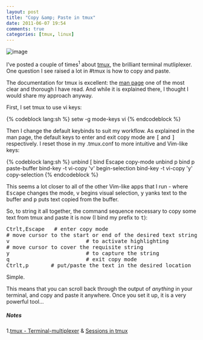 ```yaml
---
layout: post
title: "Copy &amp; Paste in tmux"
date: 2011-06-07 19:54
comments: true
categories: [tmux, linux]
---
```

![image](http://dl.dropbox.com/u/261312/Blog-images/tmux-copy.png)

I’ve posted a couple of times<sup>1</sup> about
[tmux](http://tmux.sourceforge.net/ "tmux homepage"), the brilliant
terminal mutliplexer. One question I see raised a lot in \#tmux is how
to copy and paste.

The documentation for tmux is excellent: the 
[man page](http://www.openbsd.org/cgi-bin/man.cgi?query=tmux&sektion=1 "BSD man page: tmux")
one of the most clear and thorough I have read. And while it is
explained there, I thought I would share my approach anyway.

First, I set tmux to use vi keys:

{% codeblock lang:sh %}
setw -g mode-keys vi
{% endcodeblock %}

Then I change the default keybinds to suit my workflow. As explained in
the man page, the default keys to enter and exit copy mode are <kbd>[</kbd> 
and <kbd>]</kbd> respectively. I reset those in my <span class="file">.tmux.conf</span>
to more intuitive and Vim-like keys:

{% codeblock lang:sh %}
unbind [
bind Escape copy-mode
unbind p
bind p paste-buffer
bind-key -t vi-copy 'v' begin-selection
bind-key -t vi-copy 'y' copy-selection
{% endcodeblock %}

This seems a lot closer to all of the other Vim-like apps that I run -
where <kbd>Escape</kbd> changes the mode, <kbd>v</kbd> begins visual selection, 
<kbd>y</kbd> yanks text to the buffer and <kbd>p</kbd> puts text copied from the buffer.

So, to string it all together, the command sequence necessary to copy
some text from tmux and paste it is now (I bind my prefix to <kbd>t</kbd>):

<pre>
<kbd>Ctrl</kbd><kbd>t</kbd>,<kbd>Escape</kbd>   # enter copy mode
# move cursor to the start or end of the desired text string
<kbd>v</kbd>                        # to activate highlighting
# move cursor to cover the requisite string
<kbd>y</kbd>                        # to capture the string
<kbd>q</kbd>                        # exit copy mode
<kbd>Ctrl</kbd><kbd>t</kbd>,<kbd>p</kbd>       # put/paste the text in the desired location
</pre>

Simple.

This means that you can scroll back through the output of *anything* in
your terminal, and copy and paste it anywhere. Once you set it up, it is
a very powerful tool…

##### Notes
1.[tmux - Terminal-multiplexer](http://jasonwryan.com/2010-01-07-tmux-terminal-multiplexer) &amp; [Sessions in tmux](http://jasonwryan.com/2010-10-03-sessions-in-tmux)
